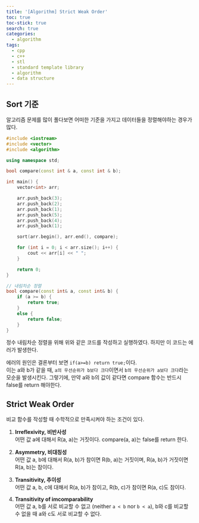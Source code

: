 ```yaml
---
title: '[Algorithm] Strict Weak Order'
toc: true
toc-stick: true
search: true
categories:
  - algorithm
tags:
  - cpp
  - c++
  - stl
  - standard template library
  - algorithm
  - data structure
---
```


## Sort 기준

알고리즘 문제를 많이 풀다보면 어떠한 기준을 가지고 데이터들을 정렬해야하는 경우가 많다.

``` cpp
#include <iostream>
#include <vector>
#include <algorithm>

using namespace std;

bool compare(const int & a, const int & b);

int main() {
	vector<int> arr;

	arr.push_back(3);
	arr.push_back(2);
	arr.push_back(1);
	arr.push_back(5);
	arr.push_back(4);
	arr.push_back(1);

	sort(arr.begin(), arr.end(), compare);

	for (int i = 0; i < arr.size(); i++) {
		cout << arr[i] << " ";
	}

	return 0;
}

// 내림차순 정렬
bool compare(const int& a, const int& b) {
	if (a >= b) {
		return true;
	}
	else {
		return false;
	}
}
```

정수 내림차순 정렬을 위해 위와 같은 코드를 작성하고 실행하였다.
하지만 이 코드는 에러가 발생한다.

에러의 원인은 결론부터 보면 ```if(a>=b) return true;```이다.  
이는 a와 b가 같을 때, ```a의 우선순위가 b보다 크다```이면서 ```b의 우선순위가 a보다 크다```라는 모순을 발생시킨다.
그렇기에, 만약 a와 b의 값이 같다면 compare 함수는 반드시 false를 return 해야한다.


## Strict Weak Order

비교 함수를 작성할 때 수학적으로 만족시켜야 하는 조건이 있다.

1. **Irreflexivity, 비반사성**  
어떤 값 a에 대해서 R(a, a)는 거짓이다.
compare(a, a)는 false를 return 한다.

2. **Asymmetry, 비대칭성**  
어떤 값 a, b에 대해서 R(a, b)가 참이면 R(b, a)는 거짓이며,
R(a, b)가 거짓이면 R(a, b)는 참이다.

3. **Transitivity, 추이성**  
어떤 값 a, b, c에 대해서 R(a, b)가 참이고, R(b, c)가 참이면 R(a, c)도 참이다.

4. **Transitivity of imcomparability**  
어떤 값 a, b를 서로 비교할 수 없고 (neither ```a < b``` nor ```b < a```), b와 c를 비교할 수 없을 때 a와 c도 서로 비교할 수 없다.